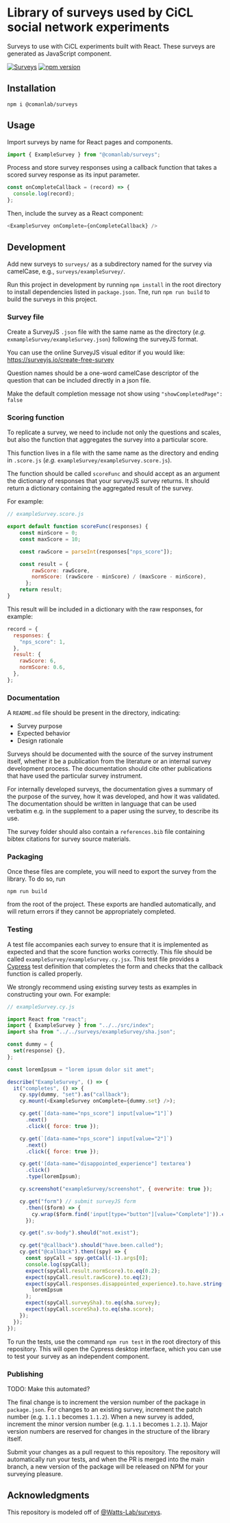 # Library of surveys used by CiCL social network experiments

Surveys to use with CiCL experiments built with React. These surveys are generated as JavaScript component.

[![Surveys](https://img.shields.io/endpoint?url=https://dashboard.cypress.io/badge/simple/z7p66s&style=flat&logo=cypress)](https://dashboard.cypress.io/projects/s6qray/runs)
[![npm version](https://badge.fury.io/js/@comanlab%2Fsurveys.svg)](https://badge.fury.io/js/@comanlab%2Fsurveys)

## Installation

```
npm i @comanlab/surveys
```

## Usage

Import surveys by name for React pages and components.

```js
import { ExampleSurvey } from "@comanlab/surveys";
```

Process and store survey responses using a callback function that takes a scored survey response as its input parameter.

```js
const onCompleteCallback = (record) => {
  console.log(record);
};
```

Then, include the survey as a React component:

```js
<ExampleSurvey onComplete={onCompleteCallback} />
```

## Development

Add new surveys to `surveys/` as a subdirectory named for the survey via camelCase, e.g., `surveys/exampleSurvey/`.

Run this project in development by running `npm install` in the root directory to install dependencies listed in `package.json`. Tne, run `npm run build` to build the surveys in this project.

### Survey file

Create a SurveyJS `.json` file with the same name as the directory (_e.g._ `exmampleSurvey/exampleSurvey.json`) following the surveyJS format.

You can use the online SurveyJS visual editor if you would like: https://surveyjs.io/create-free-survey

Question names should be a one-word camelCase descriptor of the question that can be included directly in a json file.

Make the default completion message not show using ```"showCompletedPage": false```

### Scoring function

To replicate a survey, we need to include not only the questions and scales, but also the function that aggregates the survey into a particular score.

This function lives in a file with the same name as the directory and ending in `.score.js` (_e.g._ `exampleSurvey/exampleSurvey.score.js`).

The function should be called `scoreFunc` and should accept as an argument the dictionary of responses that your surveyJS survey returns. It should return a dictionary containing the aggregated result of the survey.

For example:

```js
// exampleSurvey.score.js

export default function scoreFunc(responses) {
    const minScore = 0;
    const maxScore = 10;

    const rawScore = parseInt(responses["nps_score"]);

    const result = {
        rawScore: rawScore,
        normScore: (rawScore - minScore) / (maxScore - minScore),
      };
    return result;
}
```

This result will be included in a dictionary with the raw responses, for example:

```js
record = {
  responses: {
    "nps_score": 1,
  },
  result: {
    rawScore: 6,
    normScore: 0.6,
  },
};
```

### Documentation

A `README.md` file should be present in the directory, indicating:

- Survey purpose
- Expected behavior
- Design rationale

Surveys should be documented with the source of the survey instrument itself, whether it be a publication from the literature or an internal survey development process. The documentation should cite other publications that have used the particular survey instrument.

For internally developed surveys, the documentation gives a summary of the purpose of the survey, how it was developed, and how it was validated. The documentation should be written in language that can be used verbatim e.g. in the supplement to a paper using the survey, to describe its use.

The survey folder should also contain a `references.bib` file containing bibtex citations for survey source materials.

### Packaging

Once these files are complete, you will need to export the survey from the library. To do so, run

```
npm run build
```

from the root of the project. These exports are handled automatically, and will return errors if they cannot be appropriately completed.

### Testing

A test file accompanies each survey to ensure that it is implemented as expected and that the score function works correctly. This file should be called `exampleSurvey/exampleSurvey.cy.jsx`.
This test file provides a [Cypress](https://docs.cypress.io/guides/overview/why-cypress) test definition that completes the form and checks that the callback function is called properly.

We strongly recommend using existing survey tests as examples in constructing your own. For example:

```js
// exampleSurvey.cy.js

import React from "react";
import { ExampleSurvey } from "../../src/index";
import sha from "../../surveys/exampleSurvey/sha.json";

const dummy = {
  set(response) {},
};

const loremIpsum = "lorem ipsum dolor sit amet";

describe("ExampleSurvey", () => {
  it("completes", () => {
    cy.spy(dummy, "set").as("callback");
    cy.mount(<ExampleSurvey onComplete={dummy.set} />);

    cy.get(`[data-name="nps_score"] input[value="1"]`)
      .next()
      .click({ force: true });

    cy.get(`[data-name="nps_score"] input[value="2"]`)
      .next()
      .click({ force: true });

    cy.get('[data-name="disappointed_experience"] textarea')
      .click()
      .type(loremIpsum);

    cy.screenshot("exampleSurvey/screenshot", { overwrite: true });

    cy.get("form") // submit surveyJS form
      .then(($form) => {
        cy.wrap($form.find('input[type="button"][value="Complete"]')).click();
      });

    cy.get(".sv-body").should("not.exist");

    cy.get("@callback").should("have.been.called");
    cy.get("@callback").then((spy) => {
      const spyCall = spy.getCall(-1).args[0];
      console.log(spyCall);
      expect(spyCall.result.normScore).to.eq(0.2);
      expect(spyCall.result.rawScore).to.eq(2);
      expect(spyCall.responses.disappointed_experience).to.have.string(
        loremIpsum
      );
      expect(spyCall.surveySha).to.eq(sha.survey);
      expect(spyCall.scoreSha).to.eq(sha.score);
    });
  });
});
```

To run the tests, use the command `npm run test` in the root directory of this repository. This will open the Cypress desktop interface, which you can use to test your survey as an independent component.

### Publishing

TODO: Make this automated?

The final change is to increment the version number of the package in `package.json`. For changes to an existing survey, increment the patch number (e.g. `1.1.1` becomes `1.1.2`). When a new survey is added, increment the minor version number (e.g. `1.1.1` becomes `1.2.1`). Major version numbers are reserved for changes in the structure of the library itself.

Submit your changes as a pull request to this repository. The repository will automatically run your tests, and when the PR is merged into the main branch, a new version of the package will be released on NPM for your surveying pleasure.

## Acknowledgments

This repository is modeled off of [@Watts-Lab/surveys](https://github.com/Watts-Lab/surveys/).